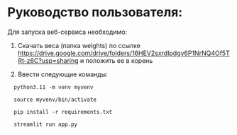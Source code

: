# Руководство пользователя:

Для запуска веб-сервиса необходимо:

1) Скачать веса (папка weights) по ссылке https://drive.google.com/drive/folders/16HEV2sxrdIpdgy6P1NrNQ4Of5TRt-z6C?usp=sharing и положить ее в корень

2) Ввести следующие команды:
```
  python3.11 -m venv myvenv
  
  source myvenv/bin/activate
  
  pip install -r requirements.txt
  
  streamlit run app.py

```